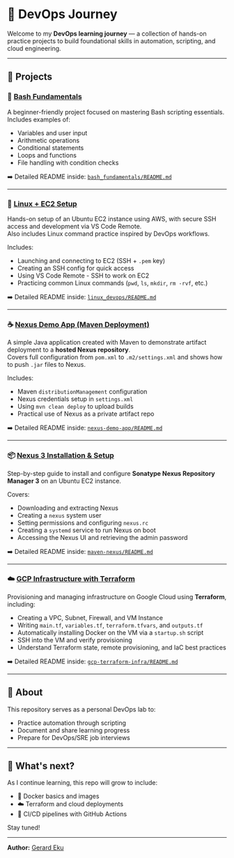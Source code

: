 # 🚀 DevOps Journey

Welcome to my **DevOps learning journey** — a collection of hands-on practice projects to build foundational skills in automation, scripting, and cloud engineering.

---

## 📁 Projects

### 🐚 [Bash Fundamentals](./bash_fundamentals.sh)

A beginner-friendly project focused on mastering Bash scripting essentials.  
Includes examples of:

- Variables and user input
- Arithmetic operations
- Conditional statements
- Loops and functions
- File handling with condition checks

➡️ Detailed README inside: [`bash_fundamentals/README.md`](./bash_fundamentals/README.md)

---

### 🐧 [Linux + EC2 Setup](./linux-ec2-setup)

Hands-on setup of an Ubuntu EC2 instance using AWS, with secure SSH access and development via VS Code Remote.  
Also includes Linux command practice inspired by DevOps workflows.

Includes:

- Launching and connecting to EC2 (SSH + `.pem` key)
- Creating an SSH config for quick access
- Using VS Code Remote - SSH to work on EC2
- Practicing common Linux commands (`pwd`, `ls`, `mkdir`, `rm -rvf`, etc.)

➡️ Detailed README inside: [`linux_devops/README.md`](./linux_devops/README.md)

---

### ☕ [Nexus Demo App (Maven Deployment)](./nexus-demo-app)

A simple Java application created with Maven to demonstrate artifact deployment to a **hosted Nexus repository**.  
Covers full configuration from `pom.xml` to `.m2/settings.xml` and shows how to push `.jar` files to Nexus.

Includes:

- Maven `distributionManagement` configuration
- Nexus credentials setup in `settings.xml`
- Using `mvn clean deploy` to upload builds
- Practical use of Nexus as a private artifact repo

➡️ Detailed README inside: [`nexus-demo-app/README.md`](./nexus-demo-app/README.md)

---

### 📦 [Nexus 3 Installation & Setup](./maven-nexus)

Step-by-step guide to install and configure **Sonatype Nexus Repository Manager 3** on an Ubuntu EC2 instance.

Covers:

- Downloading and extracting Nexus
- Creating a `nexus` system user
- Setting permissions and configuring `nexus.rc`
- Creating a `systemd` service to run Nexus on boot
- Accessing the Nexus UI and retrieving the admin password

➡️ Detailed README inside: [`maven-nexus/README.md`](./maven-nexus/README.md)

---

### ☁️ [GCP Infrastructure with Terraform](./gcp-terraform-infra)

Provisioning and managing infrastructure on Google Cloud using **Terraform**, including:

- Creating a VPC, Subnet, Firewall, and VM Instance
- Writing `main.tf`, `variables.tf`, `terraform.tfvars`, and `outputs.tf`
- Automatically installing Docker on the VM via a `startup.sh` script
- SSH into the VM and verify provisioning
- Understand Terraform state, remote provisioning, and IaC best practices

➡️ Detailed README inside: [`gcp-terraform-infra/README.md`](./gcp-terraform-infra/README.md)

---

## 🧠 About

This repository serves as a personal DevOps lab to:

- Practice automation through scripting
- Document and share learning progress
- Prepare for DevOps/SRE job interviews

---

## 📌 What's next?

As I continue learning, this repo will grow to include:

- 🐳 Docker basics and images
- ☁️ Terraform and cloud deployments
- 🔧 CI/CD pipelines with GitHub Actions

Stay tuned!

---

**Author:** [Gerard Eku](https://github.com/gerardinhoo)
